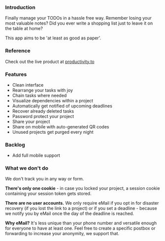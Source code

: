 ### Introduction
Finally manage your TODOs in a hassle free way.
Remember losing your most valuable notes? 
Did you ever write a shopping list just to leave it on the table at home?

This app aims to be 'at least as good as paper'.

### Reference
Check out the live product at [productivity.to](https://productivity.to/)

### Features
* Clean interface
* Rearrange your tasks with joy 
* Chain tasks where needed
* Visualize dependencies within a project
* Automatically get notified of upcoming deadlines
* Recover already deleted tasks
* Password protect your project
* Share your project
* Share on mobile with auto-generated QR codes
* Unused projects get purged every night

### Backlog
* Add full mobile support

### What we don't do
We don't track you in any way or form.

**There's only one cookie** - in case you locked your project, a session cookie containing
your session token gets stored. 

**There are no user accounts.** We only require eMail if you opt in for disaster recovery
(if you lost the link to a project) or if you set a deadline - because we notify you
by eMail once the day of the deadline is reached.

**Why eMail?** It's less unique than your phone number and versatile enough
for everyone to have at least one. Feel free to create a specific postbox or 
forwarding to increase your anonymity, we support that.

